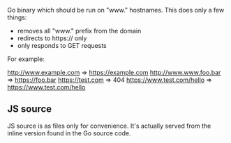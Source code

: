 Go binary which should be run on "www." hostnames.
This does only a few things:

* removes all "www." prefix from the domain
* redirects to https:// only
* only responds to GET requests

For example:

  http://www.example.com => https://example.com
  http://www.www.foo.bar => https://foo.bar
  https://test.com => 404
  https://www.test.com/hello => https://www.test.com/hello

## JS source

JS source is as files only for convenience.
It's actually served from the inline version found in the Go source code.